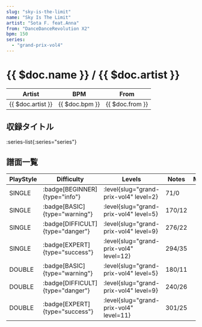 ```yaml
---
slug: "sky-is-the-limit"
name: "Sky Is The Limit"
artist: "Sota F. feat.Anna"
from: "DanceDanceRevolution X2"
bpm: 150
series:
  - "grand-prix-vol4"
---
```


# {{ $doc.name }} / {{ $doc.artist }}

|Artist|BPM|From|
|------|---|----|
|{{ $doc.artist }}|{{ $doc.bpm }}|{{ $doc.from }}|

## 収録タイトル

:series-list{:series="series"}

## 譜面一覧

|PlayStyle|Difficulty|Levels|Notes|Movie|
|---------|----------|------|-----|-----|
|SINGLE| :badge[BEGINNER]{type="info"}|<div class="field is-grouped is-grouped-multiline"> :level{slug="grand-prix-vol4" level=2}</div>|71/0||
|SINGLE| :badge[BASIC]{type="warning"}|<div class="field is-grouped is-grouped-multiline"> :level{slug="grand-prix-vol4" level=5}</div>|170/12||
|SINGLE| :badge[DIFFICULT]{type="danger"}|<div class="field is-grouped is-grouped-multiline"> :level{slug="grand-prix-vol4" level=9}</div>|276/22||
|SINGLE| :badge[EXPERT]{type="success"}|<div class="field is-grouped is-grouped-multiline"> :level{slug="grand-prix-vol4" level=12}</div>|294/35||
|DOUBLE| :badge[BASIC]{type="warning"}|<div class="field is-grouped is-grouped-multiline"> :level{slug="grand-prix-vol4" level=5}</div>|180/11||
|DOUBLE| :badge[DIFFICULT]{type="danger"}|<div class="field is-grouped is-grouped-multiline"> :level{slug="grand-prix-vol4" level=9}</div>|240/26||
|DOUBLE| :badge[EXPERT]{type="success"}|<div class="field is-grouped is-grouped-multiline"> :level{slug="grand-prix-vol4" level=11}</div>|301/25||
